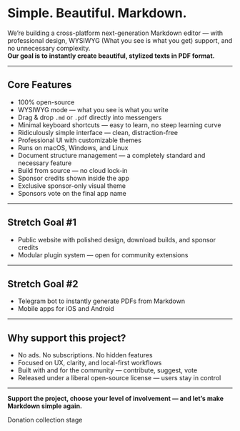 # Simple. Beautiful. Markdown.

We’re building a cross-platform next-generation Markdown editor — with professional design, WYSIWYG (What you see is what you get) support, and no unnecessary complexity.  
**Our goal is to instantly create beautiful, stylized texts in PDF format.**

---

## Core Features

- 100% open-source  
- WYSIWYG mode — what you see is what you write  
- Drag & drop `.md` or `.pdf` directly into messengers  
- Minimal keyboard shortcuts — easy to learn, no steep learning curve  
- Ridiculously simple interface — clean, distraction-free  
- Professional UI with customizable themes  
- Runs on macOS, Windows, and Linux  
- Document structure management — a completely standard and necessary feature  
- Build from source — no cloud lock-in  
- Sponsor credits shown inside the app  
- Exclusive sponsor-only visual theme  
- Sponsors vote on the final app name  

---

## Stretch Goal #1

- Public website with polished design, download builds, and sponsor credits  
- Modular plugin system — open for community extensions  

---

## Stretch Goal #2

- Telegram bot to instantly generate PDFs from Markdown  
- Mobile apps for iOS and Android  

---

## Why support this project?

- No ads. No subscriptions. No hidden features  
- Focused on UX, clarity, and local-first workflows  
- Built with and for the community — contribute, suggest, vote  
- Released under a liberal open-source license — users stay in control  

---

**Support the project, choose your level of involvement — and let’s make Markdown simple again.**

Donation collection stage
